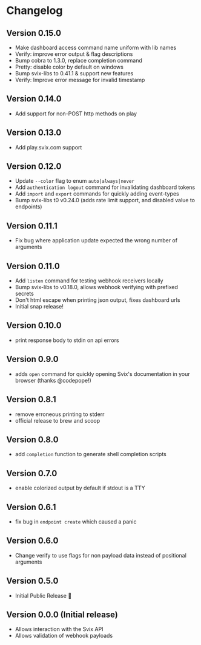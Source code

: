 # Changelog

## Version 0.15.0
* Make dashboard access command name uniform with lib names
* Verify: improve error output & flag descriptions
* Bump cobra to 1.3.0, replace completion command
* Pretty: disable color by default on windows
* Bump svix-libs to 0.41.1 & support new features
* Verify: Improve error message for invalid timestamp

## Version 0.14.0
* Add support for non-POST http methods on play

## Version 0.13.0
* Add play.svix.com support

## Version 0.12.0
* Update `--color` flag to enum `auto|always|never`
* Add `authentication logout` command for invalidating dashboard tokens
* Add `import` and `export` commands for quickly adding event-types
* Bump svix-libs t0 v0.24.0 (adds rate limit support, and disabled value to endpoints)
  
## Version 0.11.1
* Fix bug where application update expected the wrong number of arguments

## Version 0.11.0
* Add `listen` command for testing webhook receivers locally
* Bump svix-libs to v0.18.0, allows webhook verifying with prefixed secrets
* Don't html escape when printing json output, fixes dashboard urls
* Initial snap release!

## Version 0.10.0
* print response body to stdin on api errors

## Version 0.9.0
* adds `open` command for quickly opening Svix's documentation in your browser (thanks @codepope!)

## Version 0.8.1
* remove erroneous printing to stderr
* official release to brew and scoop

## Version 0.8.0
* add `completion` function to generate shell completion scripts

## Version 0.7.0
* enable colorized output by default if stdout is a TTY

## Version 0.6.1
* fix bug in `endpoint create` which caused a panic

## Version 0.6.0
* Change verify to use flags for non payload data instead of positional arguments

## Version 0.5.0
* Initial Public Release :rocket:

## Version 0.0.0 (Initial release)
* Allows interaction with the Svix API
* Allows validation of webhook payloads

